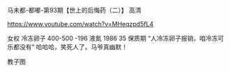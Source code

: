 马未都-都嘟-第93期【世上的后悔药（二）】 高清

https://www.youtube.com/watch?v=MHeqzpd5fL4

女权
冷冻卵子
400-500
-196 液氮
1986
35
保质期
“人冷冻卵子报销，咱冷冻可乐都没有” 哈哈哈，笑死人了。马爷真幽默！﻿


教子图 